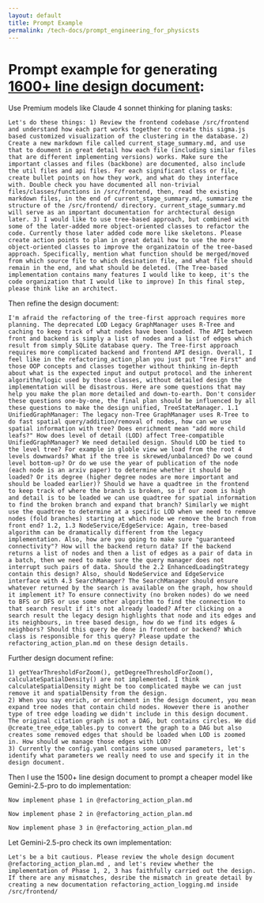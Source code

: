 ```yaml
---
layout: default
title: Prompt Example
permalink: /tech-docs/prompt_engineering_for_physicsts
---
```


<style>
main {
    position: relative;
    z-index: 1;
    padding: 2em;
    max-width: none !important;
    width: 100%;
    margin: 0;
    min-height: calc(100vh - 200px);
    background: transparent !important;
}

.dropdown-content a,
.dark-mode .dropdown-content a {
    color: white !important;
}

main > * {
    position: relative;
    z-index: 1;
    max-width: 1000px;
    margin-left: auto;
    margin-right: auto;
    /* Remove white text color - let it use default theme colors */
    /* color: white; */
    /* Add left alignment */
    text-align: left;
}

main h1 {
    font-size: 2em;
    margin-top: 1.5em;
    margin-bottom: 1em;
    text-align: left;
}

main p {
    margin-bottom: 1em;
    line-height: 1.6;
    text-align: left;
}

main a {
    color: var(--color-primary);
    text-decoration: none;
}

main a:hover {
    text-decoration: underline;
}

/* Add hover area for dropdown */
.menu-link {
    padding-bottom: 20px;
}
</style>

# Prompt example for generating [1600+ line design document](https://github.com/JiakaiW/quant_ph_citation_graph_for_LLM/blob/main/src/frontend/refactoring_action_plan.md):  

Use Premium models like Claude 4 sonnet thinking for planing tasks:

```prompt
Let's do these things: 1) Review the frontend codebase /src/frontend and understand how each part works together to create this sigma.js based customized visualization of the clustering in the database. 2) Create a new markdown file called current_stage_summary.md, and use that to doument in great detail how each file (including similar files that are different implementing versions) works. Make sure the important classes and files (backbone) are documented, also include the util files and api files. For each significant class or file, create bullet points on how they work, and what do they interface with. Double check you have documented all non-trivial files/classes/functions in /src/frontend, then, read the existing markdown files, in the end of current_stage_summary.md, summarize the structure of the /src/frontend/ directory. current_stage_summary.md will serve as an important documentation for archtectural design later. 3) I would like to use tree-based approach, but combined with some of the later-added more object-oriented classes to refactor the code. Currently those later added code more like skeletons. Please create action points to plan in great detail how to use the more object-oriented classes to improve the organizatoin of the tree-based approach. Specifically, mention what function should be merged/moved from which source file to which desination file, and what file should remain in the end, and what should be deleted. (The Tree-based implementation contains many features I would like to keep, it's the code organization that I would like to improve) In this final step, please think like an architect. 
```

Then refine the design document:
```prompt
I'm afraid the refactoring of the tree-first approach requires more planning. The deprecated LOD Legacy GraphManager uses R-Tree and caching to keep track of what nodes have been loaded. The API between front and backend is simply a list of nodes and a list of edges which result from simply SQLite database query. The Tree-first approach requires more complicated backend and frontend API design. Overall, I feel like in the refactoring_action_plan you just put "Tree First" and those OOP concepts and classes together without thinking in-depth about what is the expected input and output protocol and the inherent algorithm/logic used by those classes, without detailed design the implementation will be disastrous. Here are some questions that may help you make the plan more detailed and down-to-earth. Don't consider these questions one-by-one, the final plan should be influenced by all these questions to make the design unified, TreeStateManager. 1.1 UnifiedGraphManager: The legacy non-Tree GraphManager uses R-Tree to do fast spatial query/addition/removal of nodes, how can we use spatial information with tree? Does enrichment mean "add more child leafs?" How does level of detail (LOD) affect Tree-compatible UnifiedGraphManager? We need detailed design. Should LOD be tied to the level tree? For example in globle view we load from the root 4 levels downwards? What if the tree is skrewed/unbalanced? Do we cound level bottom-up? Or do we use the year of publication of the node (each node is an arxiv paper) to determine whether it should be loaded? Or its degree (higher degree nodes are more important and should be loaded earlier)? Should we have a quadtree in the frontend to keep track of where the branch is broken, so if our zoom is high and detail is to be loaded we can use quadtree for spatial information to find the broken branch and expand that branch? Similarly we might use the quadtree to determine at a specific LOD when we need to remove nodes (fold branches) starting at which node we remove the branch from front end? 1.2, 1.3 NodeService/EdgeService: Again, tree-based algorithm can be dramatically different from the legacy implementation. Also, how are you going to make sure "guaranteed connectivity"? How will the backend return data? If the backend returns a list of nodes and then a list of edges as a pair of data in a batch, then we need to make sure the query manager does not interrupt such pairs of data. Should the 2.2 EnhancedLoadingStrategy contain this design? Also, should NodeService and EdgeService interface with 4.3 SearchManager? The SearchManager should ensure whatever returned by the search is available on the graph, how should it implement it? To ensure connectivity (no broken nodes) do we need to BFS or DFS or use some other algorithm to find the connection to that search result if it's not already loaded? After clicking on a search result the legacy design highlights that node and its edges and its neighbours, in tree based design, how do we find its edges & neighbors? Should this query be done in frontend or backend? Which class is responsible for this query? Please update the refactoring_action_plan.md on these design details. 
```
Further design document refine:
```prompt
1) getYearThresholdForZoom(), getDegreeThresholdForZoom(), calculateSpatialDensity() are not implemented. I think calculateSpatialDensity might be too complicated maybe we can just remove it and spatialDensity from the design. 
2) When you say enrich, or enrichment in the design document, you mean expand tree nodes that contain child nodes. However there is another type of tree edge loading we didn't include in this design document. The original citation graph is not a DAG, but contains circles. We did @create_tree_edge_tables.py to convert the graph to a DAG but also creates some removed edges that should be loaded when LOD is zoomed in. How should we manage those edges with LOD? 
3) Currently the config.yaml contains some unused parameters, let's identify what parameters we really need to use and specify it in the design document. 
```


Then I use the 1500+ line design document to prompt a cheaper model like Gemini-2.5-pro to do implementation:
```prompt
Now implement phase 1 in @refactoring_action_plan.md
```
```prompt
Now implement phase 2 in @refactoring_action_plan.md
```
```prompt
Now implement phase 3 in @refactoring_action_plan.md
```

Let Gemini-2.5-pro check its own implementation:
```prompt
Let's be a bit cautious. Please review the whole design document @refactoring_action_plan.md , and let's review whether the implementation of Phase 1, 2, 3 has faithfully carried out the design. If there are any mismatches, desribe the mismatch in greate detail by creating a new documentation refactoring_action_logging.md inside /src/frontend/
```